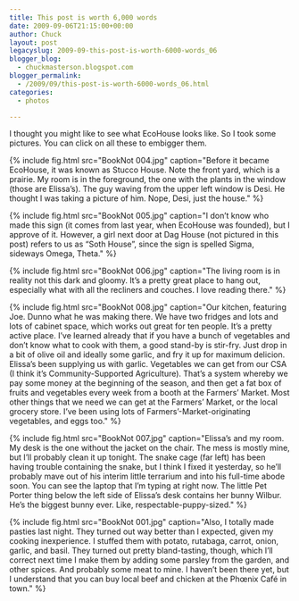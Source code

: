 ```yaml
---
title: This post is worth 6,000 words
date: 2009-09-06T21:15:00+00:00
author: Chuck
layout: post
legacyslug: 2009-09-this-post-is-worth-6000-words_06
blogger_blog:
  - chuckmasterson.blogspot.com
blogger_permalink:
  - /2009/09/this-post-is-worth-6000-words_06.html
categories:
  - photos

---
```


I thought you might like to see what EcoHouse looks like. So I took some
pictures. You can click on all these to embigger them.

{% include fig.html src="BookNot 004.jpg" caption="Before it became EcoHouse,
it was known as Stucco House. Note the front yard, which is a prairie. My room
is in the foreground, the one with the plants in the window (those are
Elissa’s). The guy waving from the upper left window is Desi. He thought I was
taking a picture of him. Nope, Desi, just the house." %} 


{% include fig.html src="BookNot 005.jpg" caption="I don’t know who made this
sign (it comes from last year, when EcoHouse was founded), but I approve of it.
However, a girl next door at Dag House (not pictured in this post) refers to us
as “Soth House”, since the sign is spelled Sigma, sideways Omega, Theta." %}


{% include fig.html src="BookNot 006.jpg" caption="The living room is in
reality not this dark and gloomy. It’s a pretty great place to hang out,
especially what with all the recliners and couches. I love reading there." %}


{% include fig.html src="BookNot 008.jpg" caption="Our kitchen, featuring Joe.
Dunno what he was making there. We have two fridges and lots and lots of
cabinet space, which works out great for ten people. It’s a pretty active
place. I’ve learned already that if you have a bunch of vegetables and don’t
know what to cook with them, a good stand-by is stir-fry.  Just drop in a bit
of olive oil and ideally some garlic, and fry it up for maximum delicion.
Elissa’s been supplying us with garlic. Vegetables we can get from our CSA (I
think it’s Community-Supported Agriculture). That’s a system whereby we pay
some money at the beginning of the season, and then get a fat box of fruits and
vegetables every week from a booth at the Farmers’ Market.  Most other things
that we need we can get at the Farmers’ Market, or the local grocery store.
I’ve been using lots of Farmers’-Market-originating vegetables, and eggs too." %}


{% include fig.html src="BookNot 007.jpg" caption="Elissa’s and my room. My
desk is the one without the jacket on the chair. The mess is mostly mine, but
I’ll probably clean it up tonight. The snake cage (far left) has been having
trouble containing the snake, but I think I fixed it yesterday, so he’ll
probably mave out of his interim little terrarium and into his full-time abode
soon. You can see the laptop that I’m typing at right now.  The little Pet
Porter thing below the left side of Elissa’s desk contains her bunny Wilbur.
He’s the biggest bunny ever. Like, respectable-puppy-sized." %}


{% include fig.html src="BookNot 001.jpg" caption="Also, I totally made pasties
last night. They turned out way better than I expected, given my cooking
inexperience. I stuffed them with potato, rutabaga, carrot, onion, garlic, and
basil. They turned out pretty bland-tasting, though, which I’ll correct next
time I make them by adding some parsley from the garden, and other spices. And
probably some meat to mine. I haven’t been there yet, but I understand that you
can buy local beef and chicken at the Phœnix Café in town." %}



